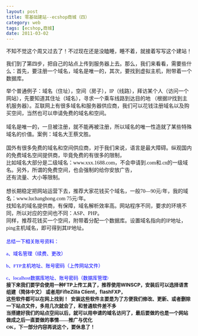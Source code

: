 ```yaml
---
layout: post
title: 零基础建站--ecshop商城（四）
category: web
tags: [ecshop,商城]
date: 2011-03-02
---
```

<p>不知不觉这个周又过去了！不过现在还是没瞌睡，睡不着，就接着写写这个建站！</p>
<p>我们到了第四步，把自己的站点上传到服务器上去。那么，我们来看看，需要些什么：首先，要注册一个域名，域名是唯一的，其次，要找到虚拟主机，附带着一个数据库。</p>
<p>举个普通例子：域名（住址），空间（房子），<font face="Times New Roman">IP</font><font face="宋体">（线路），拜访某个人（访问一个网站），先要知道其住址（域名），寻求一个乘车线路到达目的地 （根据</font><font face="Times New Roman">IP</font><font face="宋体">找到主机服务器）。</font>互联网上有很多域名和服务器供应商，我们可以花钱注册域名以及购买空间，当然也可以申请免费的域名和空间。<br />
<br />
<span style="font-family: '宋体';">域名是唯一的，一旦被注册，就不能再被注册，所以域名的唯一性造就了某些特殊域名的价值。案例：域名大王蔡文胜。</span><br />
<br />
<span style="font-family: '宋体';">国外有很多免费的域名和空间供应商，对于我们来说，语言是最大障碍。纵观国内的免费域名空间提供商，毕竟免费的有很多的限制，<br />
比如域名大部分是二级域名：www.xxx.1688.com，不会申请到.com和.cn的一级域名。另外，所谓的免费空间，也会强制的给你安放广告，<br />
还有流量、大小等限制。</span><br />
<br />
<span style="font-family: '宋体';">想长期稳定把网站运营下去，推荐大家花钱买个域名，一般70&mdash;90元/年，我的域名：www.luchanghong.com 75元/年。<br />
找知名的域名提供商，有保障，域名解析效率高。网站程序不同，要求的环境不同，所以对应的空间也不同：ASP、PHP。<br />
同样，推荐花钱买一个空间，附带着分配一个数据库。设置域名指向的IP地址，ping主机域名，即可得到其IP地址。</span><br />
<br />
<span style="font-size: small;"><span style="color: rgb(0, 0, 255); font-family: '宋体';">总结一下相关账号资料：</span></span></p>
<p><span style="font-size: small;"><span style="color: rgb(0, 0, 255); font-family: '宋体';">a、</span><span style="color: rgb(0, 0, 255); font-family: '宋体';">域名管理（续费、更改）</span></span></p>
<p><span style="font-size: small;"><span style="color: rgb(0, 0, 255); font-family: '宋体';">b、</span><span style="color: rgb(0, 0, 255); font-family: '宋体';">FTP主机地址、账号密码（上传网站文件）</span></span></p>
<p><span style="font-size: small;"><span style="color: rgb(0, 0, 255); font-family: '宋体';">c、</span><span style="color: rgb(0, 0, 255); font-family: '宋体';">localhost数据库地址、账号密码（数据库管理<span style="font-family: monospace;">）<br />
</span></span></span><span style="font-size: small;"><span style="font-weight: bold;">接下来我们要学会使用一种FTP上传工具了，推荐使用WINSCP，安装后可以选择语言组建（简体中文） </span><span style="font-weight: bold;">或者用FifleZilla Client，flashFXP</span></span><strong><span style="font-family: 仿宋_GB2312;"><span style="font-size: small;">，<br />
这些软件都可以在网上找到！&nbsp; 安装这些软件主要是为了方便我们修改、更新、或者删除一下站点文件，多用几次就会了，和普通软件差不多 <br />
当搭建好我们的站点空间以后，就可以用申请的域名访问了，最后要做的也是一个网站做成之后一直要做的事情&mdash;&mdash;推广与优化<br />
OK，下一部分内容再说这个，要休息了！<br />
</span></span></strong></p>
<p>&nbsp;</p>
